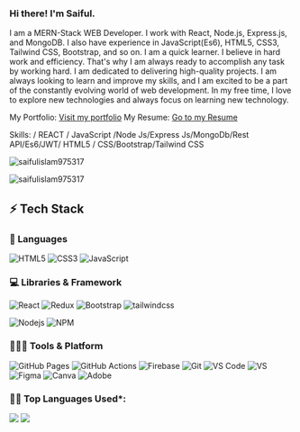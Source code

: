 ### Hi there! I'm Saiful. 


I am a MERN-Stack WEB Developer. I work with React, Node.js, Express.js, and MongoDB. I also have experience in JavaScript(Es6), HTML5, CSS3, Tailwind CSS, Bootstrap, and so on. I am a quick learner. I believe in hard work and efficiency. That's why I am always ready to accomplish any task by working hard. I am dedicated to delivering high-quality projects. I am always looking to learn and improve my skills, and I am excited to be a part of the constantly evolving world of web development. In my free time, I love to explore new technologies and always focus on learning new technology. 

My Portfolio: <a href="https://saiful-islam-raju.netlify.app/"  target="_blank">Visit my portfolio</a>
My Resume: <a href="https://drive.google.com/file/d/1Z1BAs9jI_BGA6ZDmFSlx7BdgU2RW75m2/view?usp=sharing" target="_blank">Go to my Resume</a>

Skills:   / REACT / JavaScript /Node Js/Express Js/MongoDb/Rest API/Es6/JWT/ HTML5 / CSS/Bootstrap/Tailwind CSS

<p align="left"> <img src="https://komarev.com/ghpvc/?username=saifulislam975317&label=Profile%20views&color=0e75b6&style=flat" alt="saifulislam975317" /> </p>



<p><img align="center" src="https://github-readme-stats.vercel.app/api/top-langs?username=saifulislam975317&show_icons=true&locale=en&layout=compact" alt="saifulislam975317" /></p>

## ⚡ Tech Stack

### 🚀 Languages
![HTML5](https://img.shields.io/badge/HTML5-E34F26?style=for-the-badge&logo=html5&logoColor=white)
![CSS3](https://img.shields.io/badge/CSS3-1572B6?style=for-the-badge&logo=css3&logoColor=white)
![JavaScript](https://img.shields.io/badge/JavaScript-323330?style=for-the-badge&logo=javascript&logoColor=F7DF1E)

 
### 💻 Libraries & Framework

![React](https://img.shields.io/badge/React-20232A?style=for-the-badge&logo=react&logoColor=61DAFB)
![Redux](https://img.shields.io/badge/Redux-764abc?style=for-the-badge&logo=redux&logoColor=white)
![Bootstrap](https://img.shields.io/badge/Bootstrap-563D7C?style=for-the-badge&logo=bootstrap&logoColor=white)
![tailwindcss](https://img.shields.io/badge/tailwindcss-06b6d4?style=for-the-badge&logo=tailwindcss&logoColor=white)


![Nodejs](https://img.shields.io/badge/Node.js-339933?style=for-the-badge&logo=nodedotjs&logoColor=white)
![NPM](https://img.shields.io/badge/npm-CB3837?style=for-the-badge&logo=npm&logoColor=white)
  
### 🧑🏻‍💻 Tools & Platform

![GitHub Pages](https://img.shields.io/badge/GitHub_Pages-100000?style=for-the-badge&logo=github&logoColor=white)
![GitHub Actions](https://img.shields.io/badge/GitHub_Actions-2088FF?style=for-the-badge&logo=github-actions&logoColor=white)
![Firebase](https://img.shields.io/badge/Firebase-ffcb2b?style=for-the-badge&logo=firebase&logoColor=white)
![Git](https://img.shields.io/badge/Git-F05032?style=for-the-badge&logo=git&logoColor=white)
![VS Code](https://img.shields.io/badge/Visual_Studio_Code-0078D4?style=for-the-badge&logo=visual%20studio%20code&logoColor=white)
![VS](https://img.shields.io/badge/Visual_Studio-5C2D91?style=for-the-badge&logo=visual%20studio&logoColor=white)
![Figma](https://img.shields.io/badge/Figma-F24E1E?style=for-the-badge&logo=figma&logoColor=white)
![Canva](https://img.shields.io/badge/Canva-%2300C4CC.svg?&style=for-the-badge&logo=Canva&logoColor=white)
![Adobe](https://img.shields.io/badge/Adobe-fa0f00?style=for-the-badge&logo=firebase&logoColor=white)




 <!--   Top Languages Using -->
### 👨‍💻 Top Languages Used*:
![](https://github-profile-summary-cards.vercel.app/api/cards/repos-per-language?username=saifulislam975317&theme=nord_dark)
![](https://github-profile-summary-cards.vercel.app/api/cards/most-commit-language?username=saifulislam975317&theme=nord_dark)








